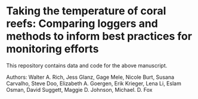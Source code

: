 # Taking the temperature of coral reefs: Comparing loggers and methods to inform best practices for monitoring efforts 

This repository contains data and code for the above manuscript.

Authors: Walter A. Rich, Jess Glanz, Gage Mele, Nicole Burt, Susana Carvalho, Steve Doo, Elizabeth A. Goergen, Erik Krieger, Lena Li, Eslam Osman, David Suggett, Maggie D. Johnson, Michael. D. Fox


